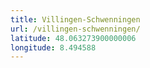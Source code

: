 ```yaml
---
title: Villingen-Schwenningen
url: /villingen-schwenningen/
latitude: 48.063273900000006
longitude: 8.494588
---
```

